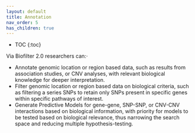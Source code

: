 ```yaml
---
layout: default
title: Annotation
nav_order: 5
has_children: true
---
```


* TOC
{:toc}

Via Biofilter 2.0 researchers can:·

* Annotate genomic location or region based data, such as results from association studies, or CNV analyses, with relevant biological knowledge for deeper interpretation.
* Filter genomic location or region based data on biological criteria, such as filtering a series SNPs to retain only SNPs present in specific genes within specific pathways of interest.  
* Generate Predictive Models for gene-gene, SNP-SNP, or CNV-CNV interactions based on biological information, with priority for models to be tested based on biological relevance, thus narrowing the search space and reducing multiple hypothesis-testing.
